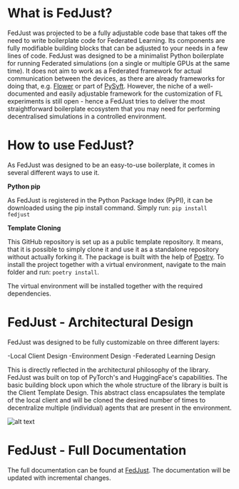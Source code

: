 # What is FedJust?

FedJust was projected to be a fully adjustable code base that takes off the need to write boilerplate code for Federated Learning. Its components are fully modifiable building blocks that can be adjusted to your needs in a few lines of code. FedJust was designed to be a minimalist Python boilerplate for running Federated simulations (on a single or multiple GPUs at the same time). It does not aim to work as a Federated framework for actual communication between the devices, as there are already frameworks for doing that, e.g. [Flower](https://flower.ai/docs/framework/tutorial-series-what-is-federated-learning.html) or part of [PySyft](https://github.com/OpenMined/PySyft). However, the niche of a well-documented and easily adjustable framework for the customization of FL experiments is still open - hence a FedJust tries to deliver the most straightforward boilerplate ecosystem that you may need for performing decentralised simulations in a controlled environment.

# How to use FedJust?

As FedJust was designed to be an easy-to-use boilerplate, it comes in several different ways to use it.

**Python pip**

As FedJust is registered in the Python Package Index (PyPI), it can be downloaded using the pip install command. Simply run:
``pip install fedjust``

**Template Cloning**

This GitHub repository is set up as a public template repository. It means, that it is possible to simply clone it and use it as a standalone repository without actually forking it. The package is built with the help of [Poetry](https://python-poetry.org/). To install the project together with a virtual environment, navigate to the main folder and run:
``poetry install``.

The virtual environment will be installed together with the required dependencies.

# FedJust - Architectural Design

FedJust was designed to be fully customizable on three different layers:

-Local Client Design
-Environment Design
-Federated Learning Design

This is directly reflected in the architectural philosophy of the library. FedJust was built on top of PyTorch's and HuggingFace's capabilities. 
The basic building block upon which the whole structure of the library is built is the Client Template Design. This abstract class encapsulates the template of the local client and will be cloned the desired number of times to decentralize multiple (individual) agents that are present in the environment.

![alt text](docs/Model-Node-Blueprint.drawio.png)

# FedJust - Full Documentation

The full documentation can be found at [FedJust](https://mkzuziak.github.io/FedJust/). The documentation will be updated with incremental changes.
